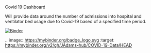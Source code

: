 Covid 19 Dashboard

Will provide data around the number of admissions into hospital and ventilator bed usage due to Covid-19 based of a specified time period.

[![Binder](https://mybinder.org/badge_logo.svg)](https://mybinder.org/v2/gh/JAdams-hub/COVID-19-Data/HEAD)

.. image:: https://mybinder.org/badge_logo.svg
 :target: https://mybinder.org/v2/gh/JAdams-hub/COVID-19-Data/HEAD
